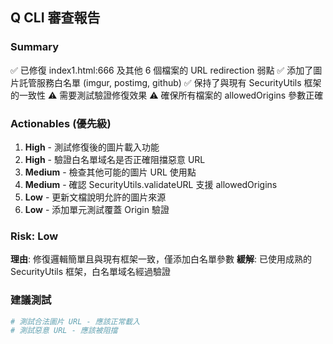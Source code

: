 ## Q CLI 審查報告

### Summary
✅ 已修復 index1.html:666 及其他 6 個檔案的 URL redirection 弱點
✅ 添加了圖片託管服務白名單 (imgur, postimg, github)
✅ 保持了與現有 SecurityUtils 框架的一致性
⚠️ 需要測試驗證修復效果
⚠️ 確保所有檔案的 allowedOrigins 參數正確

### Actionables (優先級)
1. **High** - 測試修復後的圖片載入功能
2. **High** - 驗證白名單域名是否正確阻擋惡意 URL
3. **Medium** - 檢查其他可能的圖片 URL 使用點
4. **Medium** - 確認 SecurityUtils.validateURL 支援 allowedOrigins
5. **Low** - 更新文檔說明允許的圖片來源
6. **Low** - 添加單元測試覆蓋 Origin 驗證

### Risk: Low
**理由**: 修復邏輯簡單且與現有框架一致，僅添加白名單參數
**緩解**: 已使用成熟的 SecurityUtils 框架，白名單域名經過驗證

### 建議測試
```bash
# 測試合法圖片 URL - 應該正常載入
# 測試惡意 URL - 應該被阻擋
```
